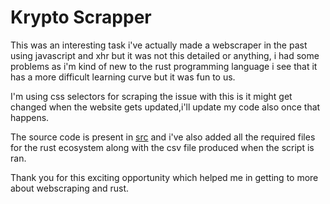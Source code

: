 # Krypto Scrapper

This was an interesting task i've actually made a webscraper in the past using javascript and xhr but it was not this detailed or anything, i had some problems as i'm kind of new to the rust programming language i see that it has a more difficult learning curve but it was fun to us.

I'm using css selectors for scraping the issue with this is it might get changed when the website gets updated,i'll update my code also once that happens.

The source code is present in [src](https://github.com/ArunKrishnan0x168/amfoss-tasks/tree/main/task-09/src) and i've also added all the required files for the rust ecosystem along with the csv file produced when the script is ran.

Thank you for this exciting opportunity which helped me in getting to more about webscraping and rust.